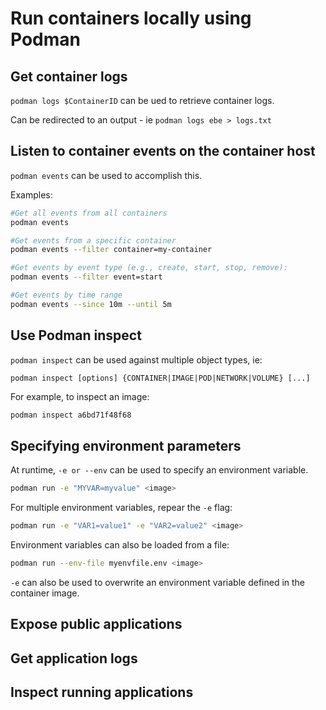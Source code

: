 # Run containers locally using Podman

## Get container logs

`podman logs $ContainerID` can be ued to retrieve container logs.

Can be redirected to an output - ie `podman logs ebe > logs.txt`

## Listen to container events on the container host

`podman events` can be used to accomplish this.

Examples:

```bash
#Get all events from all containers
podman events
```

```bash
#Get events from a specific container
podman events --filter container=my-container
```

```bash
#Get events by event type (e.g., create, start, stop, remove):
podman events --filter event=start
```

```bash
#Get events by time range
podman events --since 10m --until 5m
```

## Use Podman inspect

`podman inspect` can be used against multiple object types, ie:

`podman inspect [options] {CONTAINER|IMAGE|POD|NETWORK|VOLUME} [...]`

For example, to inspect an image:

```bash
podman inspect a6bd71f48f68
```

## Specifying environment parameters

At runtime, `-e or --env` can be used to specify an environment variable.

```bash
podman run -e "MYVAR=myvalue" <image>
```

For multiple environment variables, repear the `-e` flag:

```bash
podman run -e "VAR1=value1" -e "VAR2=value2" <image>
```

Environment variables can also be loaded from a file:

```bash
podman run --env-file myenvfile.env <image>
```

`-e` can also be used to overwrite an environment variable defined in the container image.

## Expose public applications

## Get application logs

## Inspect running applications
